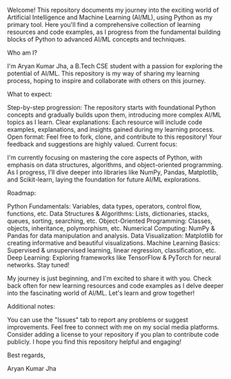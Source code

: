 Welcome! This repository documents my journey into the exciting world of Artificial Intelligence and Machine Learning (AI/ML), using Python as my primary tool. Here you'll find a comprehensive collection of learning resources and code examples, as I progress from the fundamental building blocks of Python to advanced AI/ML concepts and techniques.

Who am I?

I'm Aryan Kumar Jha, a B.Tech CSE student with a passion for exploring the potential of AI/ML. This repository is my way of sharing my learning process, hoping to inspire and collaborate with others on this journey.

What to expect:

Step-by-step progression: The repository starts with foundational Python concepts and gradually builds upon them, introducing more complex AI/ML topics as I learn.
Clear explanations: Each resource will include code examples, explanations, and insights gained during my learning process.
Open format: Feel free to fork, clone, and contribute to this repository! Your feedback and suggestions are highly valued.
Current focus:

I'm currently focusing on mastering the core aspects of Python, with emphasis on data structures, algorithms, and object-oriented programming. As I progress, I'll dive deeper into libraries like NumPy, Pandas, Matplotlib, and Scikit-learn, laying the foundation for future AI/ML explorations.

Roadmap:

Python Fundamentals: Variables, data types, operators, control flow, functions, etc.
Data Structures & Algorithms: Lists, dictionaries, stacks, queues, sorting, searching, etc.
Object-Oriented Programming: Classes, objects, inheritance, polymorphism, etc.
Numerical Computing: NumPy & Pandas for data manipulation and analysis.
Data Visualization: Matplotlib for creating informative and beautiful visualizations.
Machine Learning Basics: Supervised & unsupervised learning, linear regression, classification, etc.
Deep Learning: Exploring frameworks like TensorFlow & PyTorch for neural networks.
Stay tuned!

My journey is just beginning, and I'm excited to share it with you. Check back often for new learning resources and code examples as I delve deeper into the fascinating world of AI/ML. Let's learn and grow together!

Additional notes:

You can use the "Issues" tab to report any problems or suggest improvements.
Feel free to connect with me on my social media platforms.
Consider adding a license to your repository if you plan to contribute code publicly.
I hope you find this repository helpful and engaging!

Best regards,

Aryan Kumar Jha

